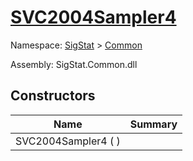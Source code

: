# [SVC2004Sampler4](./SVC2004Sampler4.md)

Namespace: [SigStat]() > [Common]()

Assembly: SigStat.Common.dll


## Constructors

| Name | Summary | 
| --- | --- | 
| SVC2004Sampler4 (  ) |  | 


